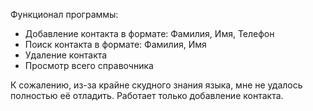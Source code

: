 Функционал программы:
- Добавление контакта в формате: Фамилия, Имя, Телефон
- Поиск контакта в формате: Фамилия, Имя
- Удаление контакта
- Просмотр всего справочника

К сожалению, из-за крайне скудного знания языка, мне не удалось полностью  её отладить.
Работает только добавление контакта.
